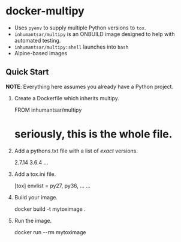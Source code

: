 # docker-multipy

* Uses `pyenv` to supply multiple Python versions to `tox`.
* `inhumantsar/multipy` is an ONBUILD image designed to help with automated testing.
* `inhumantsar/multipy:shell` launches into `bash`
* Alpine-based images

## Quick Start

**NOTE**: Everything here assumes you already have a Python project.

1. Create a Dockerfile which inherits multipy.


    FROM inhumantsar/multipy
    # seriously, this is the whole file.

2. Add a pythons.txt file with a list of *exact* versions.


    2.7.14
    3.6.4
    ...

3. Add a tox.ini file.


    [tox]
    envlist = py27, py36, ...
    ...

4. Build your image.


    docker build -t mytoximage .

5. Run the image.


    docker run --rm mytoximage

